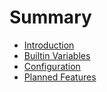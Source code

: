 # Summary

- [Introduction](./chapter_1.md)
- [Builtin Variables](./chapter_2.md)
- [Configuration](./chapter_3.md)
- [Planned Features](./chapter_5.md)